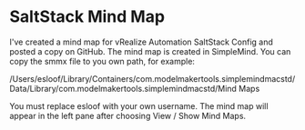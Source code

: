 # SaltStack Mind Map
I've created a mind map for vRealize Automation SaltStack Config and posted a copy on GitHub. The mind map is created in SimpleMind.  You can copy the smmx file to you own path, for example: 

/Users/esloof/Library/Containers/com.modelmakertools.simplemindmacstd/Data/Library/com.modelmakertools.simplemindmacstd/Mind Maps

You must replace esloof with your own username. The mind map will appear in the left pane after choosing View / Show Mind Maps.
